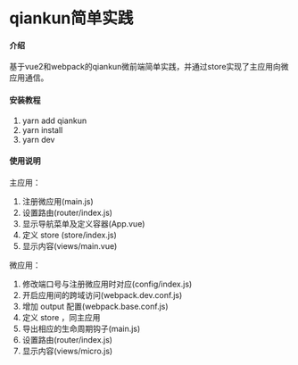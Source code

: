 # qiankun简单实践

#### 介绍
基于vue2和webpack的qiankun微前端简单实践，并通过store实现了主应用向微应用通信。

#### 安装教程

1.  yarn add qiankun
2.  yarn install
3.  yarn dev

#### 使用说明

主应用：
1.  注册微应用(main.js)
2.  设置路由(router/index.js)
3.  显示导航菜单及定义容器(App.vue)
4.  定义 store (store/index.js)
5.  显示内容(views/main.vue)

微应用：
1.  修改端口号与注册微应用时对应(config/index.js)
2.  开启应用间的跨域访问(webpack.dev.conf.js)
3.  增加 output 配置(webpack.base.conf.js)
4.  定义 store ，同主应用
5.  导出相应的生命周期钩子(main.js)
6.  设置路由(router/index.js)
7.  显示内容(views/micro.js)
